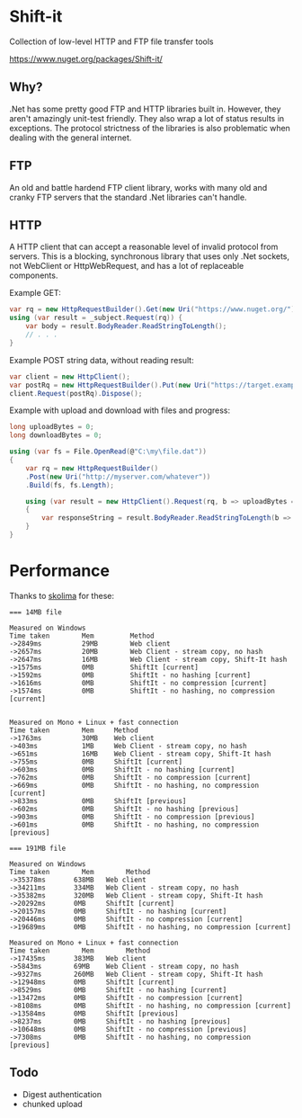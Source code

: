 Shift-it
========

Collection of low-level HTTP and FTP file transfer tools

https://www.nuget.org/packages/Shift-it/

Why?
-----
.Net has some pretty good FTP and HTTP libraries built in. However, they aren't amazingly unit-test friendly. They also wrap a lot of status results in exceptions.
The protocol strictness of the libraries is also problematic when dealing with the general internet.

FTP
-----
An old and battle hardend FTP client library, works with many
old and cranky FTP servers that the standard .Net libraries can't handle.

HTTP
----
A HTTP client that can accept a reasonable level of invalid protocol from servers.
This is a blocking, synchronous library that uses only .Net sockets, not WebClient or HttpWebRequest, and has a lot of replaceable components.

Example GET:
```csharp
var rq = new HttpRequestBuilder().Get(new Uri("https://www.nuget.org/")).Build();
using (var result = _subject.Request(rq)) {
    var body = result.BodyReader.ReadStringToLength();
    // . . .
}
```

Example POST string data, without reading result:
```csharp
var client = new HttpClient();
var postRq = new HttpRequestBuilder().Put(new Uri("https://target.example.com/resource")).Build("Hello, world");
client.Request(postRq).Dispose();
```

Example with upload and download with files and progress:
```csharp
long uploadBytes = 0;
long downloadBytes = 0;

using (var fs = File.OpenRead(@"C:\my\file.dat"))
{
    var rq = new HttpRequestBuilder()
    .Post(new Uri("http://myserver.com/whatever"))
    .Build(fs, fs.Length);

    using (var result = new HttpClient().Request(rq, b => uploadBytes = b))
    {
        var responseString = result.BodyReader.ReadStringToLength(b => downloadBytes = b);
    }
}
```

Performance
===========
Thanks to [skolima](https://github.com/skolima) for these:

```
=== 14MB file

Measured on Windows
Time taken        Mem         Method
->2849ms          29MB        Web client
->2657ms          20MB        Web Client - stream copy, no hash
->2647ms          16MB        Web Client - stream copy, Shift-It hash
->1575ms          0MB         ShiftIt [current]
->1592ms          0MB         ShiftIt - no hashing [current]
->1616ms          0MB         ShiftIt - no compression [current]
->1574ms          0MB         ShiftIt - no hashing, no compression [current]


Measured on Mono + Linux + fast connection
Time taken        Mem     Method
->1763ms          30MB    Web client
->403ms           1MB     Web Client - stream copy, no hash
->651ms           16MB    Web Client - stream copy, Shift-It hash
->755ms           0MB     ShiftIt [current]
->603ms           0MB     ShiftIt - no hashing [current]
->762ms           0MB     ShiftIt - no compression [current]
->669ms           0MB     ShiftIt - no hashing, no compression [current]
->833ms           0MB     ShiftIt [previous]
->602ms           0MB     ShiftIt - no hashing [previous]
->903ms           0MB     ShiftIt - no compression [previous]
->601ms           0MB     ShiftIt - no hashing, no compression [previous]

=== 191MB file

Measured on Windows
Time taken        Mem        Method
->35378ms       638MB   Web client
->34211ms       334MB   Web Client - stream copy, no hash
->35382ms       320MB   Web Client - stream copy, Shift-It hash
->20292ms       0MB     ShiftIt [current]
->20157ms       0MB     ShiftIt - no hashing [current]
->20446ms       0MB     ShiftIt - no compression [current]
->19689ms       0MB     ShiftIt - no hashing, no compression [current]

Measured on Mono + Linux + fast connection
Time taken        Mem        Method
->17435ms       383MB   Web client
->5843ms        69MB    Web Client - stream copy, no hash
->9327ms        260MB   Web Client - stream copy, Shift-It hash
->12948ms       0MB     ShiftIt [current]
->8529ms        0MB     ShiftIt - no hashing [current]
->13472ms       0MB     ShiftIt - no compression [current]
->8108ms        0MB     ShiftIt - no hashing, no compression [current]
->13584ms       0MB     ShiftIt [previous]
->8237ms        0MB     ShiftIt - no hashing [previous]
->10648ms       0MB     ShiftIt - no compression [previous]
->7308ms        0MB     ShiftIt - no hashing, no compression [previous]
```

Todo
-----
* Digest authentication
* chunked upload


